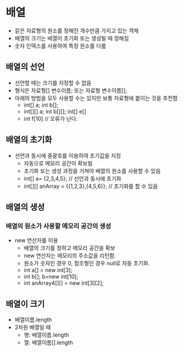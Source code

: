 # 배열

- 같은 자료형의 원소를 정해진 개수만큼 가지고 있는 객체
- 배열의 크기는 배열이 초기화 또는 생성될 때 정해짐
- 숫자 인덱스를 사용하여 특정 원소를 다룸

## 배열의 선언

- 선언할 때는 크기를 지정할 수 없음
- 형식은 자료형[] 변수이름; 또는 자료형 변수이름[];
- 아래의 방법을 모두 사용할 수는 있지만 보통 자료형에 붙이는 것을 추천함
    - int[] a; int b[];
    - int[][] a; int b[][]; int[] e[]
    - int f[10] // 오류가 난다.

## 배열의 초기화

- 선언과 동시에 중괄호를 이용하여 초기값을 지정
    - 자동으로 메모리 공간이 확보됨
    - 초기화 또는 생성 과정을 거쳐야 배열의 원소를 사용할 수 있음
    - int[] a= {2,3,4,5}; // 선언과 동시에 초기화
    - int[][] anArray = {{1,2,3},{4,5,6}}; // 초기화를 할 수 있음

## 배열의 생성

### 배열의 원소가 사용할 메모리 공간의 생성

- new 연산자를 이용
    - 배열의 크기를 정하고 메모리 공간을 확보
    - new 연산자는 메모리의 주소값을 리턴함.
    - 원소가 숫자인 경우 0, 참조형인 경우 null로 자동 초기화.
    - int a[] = new int[3];
    - int b[]; b=new int[10];
    - int anArray4[][] = new int[3][2];

## 배열이 크기

- 배열이름.length
- 2차원 배열일 때
    - 행: 배열이름.length
    - 열: 배열이름[].length
